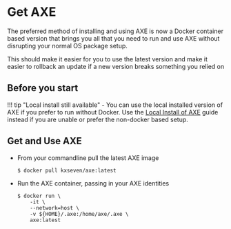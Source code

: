 # Get AXE

The preferred method of installing and using AXE is now a Docker container based version that brings you all that you need to run and use AXE without disrupting your normal OS package setup.

This should make it easier for you to use the latest version and make it easier to rollback an update if a new version breaks something you relied on

## Before you start

!!! tip "Local install still available"
    - You can use the local installed version of AXE if you prefer to run without Docker. Use the [Local Install of AXE](/content/user-guide/installing/) guide instead if you are unable or prefer the non-docker based setup.


## Get and Use AXE

- From your commandline pull the latest AXE image

    ```console
    $ docker pull kxseven/axe:latest
    ```

- Run the AXE container, passing in your AXE identities

    ```console
    $ docker run \
        -it \
        --network=host \
        -v ${HOME}/.axe:/home/axe/.axe \
        axe:latest
    ```

